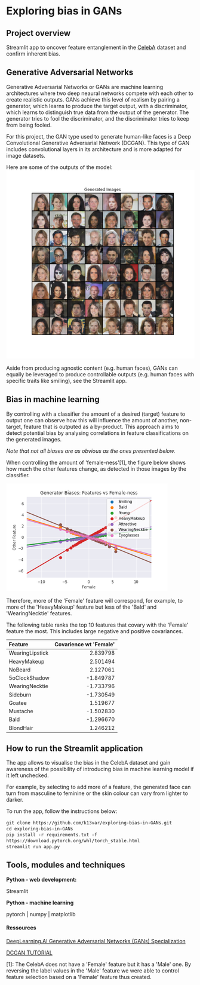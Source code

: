 # Exploring bias in GANs

## Project overview
Streamlit app to oncover feature entanglement in the [CelebA](http://mmlab.ie.cuhk.edu.hk/projects/CelebA.html) dataset and confirm inherent bias.

## Generative Adversarial Networks
Generative Adversarial Networks or GANs are machine learning architectures where two deep neaural networks compete with each other to create realistic outputs. GANs achieve this level of realism by pairing a generator, which learns to produce the target output, with a discriminator, which learns to distinguish true data from the output of the generator. The generator tries to fool the discriminator, and the discriminator tries to keep from being fooled.

For this project, the GAN type used to generate human-like faces is a Deep Convolutional Generative Adversarial Network (DCGAN). This type of GAN includes convolutional layers in its architecture and is more adapted for image datasets.

Here are some of the outputs of the model:
![Generated Images](https://raw.githubusercontent.com/k13var/exploring-bias-in-GANs/main/img/generated_img.png)

Aside from producing agnostic content (e.g. human faces), GANs can equally be leveraged to produce controllable outputs (e.g. human faces with specific traits like smiling), see the Streamlit app. 

## Bias in machine learning
By controlling with a classifier the amount of a desired (target) feature to output one can observe how this will influence the amount of another, non-target, feature that is outputed as a by-product. This approach aims to detect potential bias by analysing correlations in feature classifications on the generated images.

*Note that not all biases are as obvious as the ones presented below.*

When controlling the amount of 'female-ness'[1], the figure below shows how much the other features change, as detected in those images by the classifier. 

![Feature correlation graph](https://raw.githubusercontent.com/k13var/exploring-bias-in-GANs/main/img/female-ness_bias.png)

Therefore, more of the 'Female' feature will correspond, for example, to more of the 'HeavyMakeup' feature but less of the 'Bald' and 'WearingNecktie' features. 

The following table ranks the top 10 features that covary with the 'Female' feature the most. This includes large negative and positive covariances.

|     Feature     | Covarience wt 'Female' |
|:----------------|-----------------------:|
| WearingLipstick |               2.839798 |
| HeavyMakeup     |               2.501494 |
| NoBeard         |               2.127061 |
| 5oClockShadow   |              -1.849787 |
| WearingNecktie  |              -1.733796 |
| Sideburn        |              -1.730549 |
| Goatee          |               1.519677 |
| Mustache        |              -1.502830 |
| Bald            |              -1.296670 |
| BlondHair       |               1.246212 |

## How to run the Streamlit application
The app allows to visualise the bias in the CelebA dataset and gain awareness of the possibility of introducing bias in machine learning model if it left unchecked. 

For example, by selecting to add more of a feature, the generated face can turn from masculine to feminine or the skin colour can vary from lighter to darker. 

To run the app, follow the instructions below:
```
git clone https://github.com/k13var/exploring-bias-in-GANs.git
cd exploring-bias-in-GANs
pip install -r requirements.txt -f https://download.pytorch.org/whl/torch_stable.html
streamlit run app.py
```

## Tools, modules and techniques
**Python - web development:**

Streamlit

**Python - machine learning**

pytorch | numpy | matplotlib 

#### Ressources
[DeepLearning.AI Generative Adversarial Networks (GANs) Specialization](https://www.deeplearning.ai/generative-adversarial-networks-specialization/)

[DCGAN TUTORIAL](https://pytorch.org/tutorials/beginner/dcgan_faces_tutorial.html)


[1]: The CelebA does not have a 'Female' feature but it has a 'Male' one. By reversing the label values in the 'Male' feature we were able to control feature selection based on a 'Female' feature thus created.
